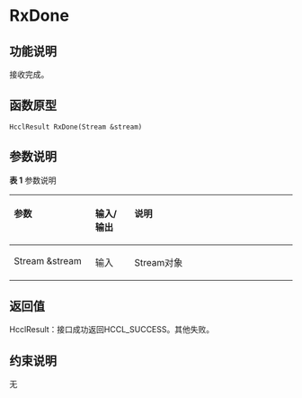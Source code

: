 # RxDone<a name="ZH-CN_TOPIC_0000001994627252"></a>

## 功能说明<a name="zh-cn_topic_0000001956618585_section7559mcpsimp"></a>

接收完成。

## 函数原型<a name="zh-cn_topic_0000001956618585_section7556mcpsimp"></a>

```
HcclResult RxDone(Stream &stream)
```

## 参数说明<a name="zh-cn_topic_0000001956618585_section7562mcpsimp"></a>

**表 1**  参数说明

<a name="zh-cn_topic_0000001956618585_table7564mcpsimp"></a>
<table><thead align="left"><tr id="zh-cn_topic_0000001956618585_row7571mcpsimp"><th class="cellrowborder" valign="top" width="28.71%" id="mcps1.2.4.1.1"><p id="zh-cn_topic_0000001956618585_p7573mcpsimp"><a name="zh-cn_topic_0000001956618585_p7573mcpsimp"></a><a name="zh-cn_topic_0000001956618585_p7573mcpsimp"></a>参数</p>
</th>
<th class="cellrowborder" valign="top" width="13.86%" id="mcps1.2.4.1.2"><p id="zh-cn_topic_0000001956618585_p7575mcpsimp"><a name="zh-cn_topic_0000001956618585_p7575mcpsimp"></a><a name="zh-cn_topic_0000001956618585_p7575mcpsimp"></a>输入/输出</p>
</th>
<th class="cellrowborder" valign="top" width="57.43000000000001%" id="mcps1.2.4.1.3"><p id="zh-cn_topic_0000001956618585_p7577mcpsimp"><a name="zh-cn_topic_0000001956618585_p7577mcpsimp"></a><a name="zh-cn_topic_0000001956618585_p7577mcpsimp"></a>说明</p>
</th>
</tr>
</thead>
<tbody><tr id="zh-cn_topic_0000001956618585_row7579mcpsimp"><td class="cellrowborder" valign="top" width="28.71%" headers="mcps1.2.4.1.1 "><p id="zh-cn_topic_0000001956618585_p7581mcpsimp"><a name="zh-cn_topic_0000001956618585_p7581mcpsimp"></a><a name="zh-cn_topic_0000001956618585_p7581mcpsimp"></a>Stream &amp;stream</p>
</td>
<td class="cellrowborder" valign="top" width="13.86%" headers="mcps1.2.4.1.2 "><p id="zh-cn_topic_0000001956618585_p7583mcpsimp"><a name="zh-cn_topic_0000001956618585_p7583mcpsimp"></a><a name="zh-cn_topic_0000001956618585_p7583mcpsimp"></a>输入</p>
</td>
<td class="cellrowborder" valign="top" width="57.43000000000001%" headers="mcps1.2.4.1.3 "><p id="zh-cn_topic_0000001956618585_p7585mcpsimp"><a name="zh-cn_topic_0000001956618585_p7585mcpsimp"></a><a name="zh-cn_topic_0000001956618585_p7585mcpsimp"></a>Stream对象</p>
</td>
</tr>
</tbody>
</table>

## 返回值<a name="zh-cn_topic_0000001956618585_section7586mcpsimp"></a>

HcclResult：接口成功返回HCCL\_SUCCESS。其他失败。

## 约束说明<a name="zh-cn_topic_0000001956618585_section7589mcpsimp"></a>

无

